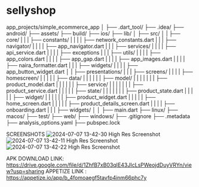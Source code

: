 # sellyshop

app_projects/simple_ecommerce_app
│
├── .dart_tool/
├── .idea/
├── android/
├── assets/
├── build/
├── ios/
├── lib/
│   ├── src/
│   |     ├── core/
|   |     |      ├── constants/
|   |     |      |       ├── network_constants.dart
|   |     |      ├── navigator/
|   |     |      |      ├── app_navigator.dart
|   |     |      ├── services/
|   |     |      |       ├── api_service.dart
|   |     |      |       ├── exceptions
|   |     |      ├── utils/
|   |     |      |       ├── app_colors.dart
|   |     |      |       ├── app_gap.dart
|   |     |      |       ├── app_images.dart
|   |     |      |       ├── naira_formatter.dart
|   |     |      ├── widgets/
|   |     |      |       ├── app_button_widget.dart
│   |     ├── presentations/
|   |     |      ├── screens/
|   |     |      |       ├── homescreen/
|   |     |      |       |        ├── data/
|   |     |      |       |        |      ├── model/
|   |     |      |       |        |      |      ├── product_model.dart
|   |     |      |       |        |      ├── service/
|   |     |      |       |        |      |      ├── product_service.dart
|   |     |      |       |        ├── state/    |
|   |     |      |       |        |      ├── product_state.dart
|   |     |      |       |        ├── widget/
|   |     |      |       |        |      ├── product_widget.dart
|   |     |      |       |        ├── home_screen.dart
|   |     |      |       |        ├── product_details_screen.dart
|   |     |      |       ├── onboarding.dart
|   |     |      ├── widgets/
│   │   ├── main.dart
├── linux/
├── macos/
├── test/
├── web/
├── windows/
├── .gitignore
├── .metadata
├── analysis_options.yaml
├── pubspec.lock


SCREENSHOTS
![2024-07-07 13-42-30 High Res Screenshot](https://github.com/tishey/SellyShop/assets/66266110/89eb366d-31e2-4586-9ce2-b949965f04a4)
![2024-07-07 13-42-11 High Res Screenshot](https://github.com/tishey/SellyShop/assets/66266110/d6b8ed9b-af6a-4109-b2e2-cf429e91ba05)
![2024-07-07 13-42-22 High Res Screenshot](https://github.com/tishey/SellyShop/assets/66266110/cd427562-4725-4506-90dc-87fbc8148778)

APK DOWNLOAD LINK: https://drive.google.com/file/d/1ZhfB7xB03qIE43JIcLsPWeojdDuyVRYn/view?usp=sharing
APPETIZE LINK : https://appetize.io/app/b_4fomoaegf5tavfp4inm66phc7y
